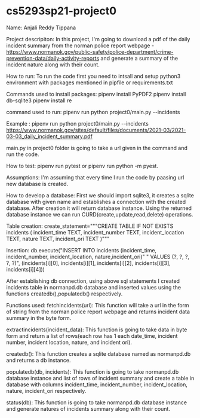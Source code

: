 # cs5293sp21-project0

Name: Anjali Reddy Tippana

Project descripiton:
In this project, I'm going to download a pdf of the daily incident summary from the norman police report webpage - https://www.normanok.gov/public-safety/police-department/crime-prevention-data/daily-activity-reports and generate a summary of the incident nature along with their count.

How to run:
To run the code first you need to intsall and setup python3 environment with packages mentioned in pipfile or requirements.txt

Commands used to install packages:
pipenv install PyPDF2
pipenv install db-sqlite3
pipenv install re
  
command used to run:
pipenv run python project0/main.py --incidents <url>

Example : pipenv run python project0/main.py --incidents https://www.normanok.gov/sites/default/files/documents/2021-03/2021-03-03_daily_incident_summary.pdf 

main.py in project0 folder is going to take a url given in the command and run the code.

How to test:
pipenv run pytest or pipenv run python -m pyest.

Assumptions:
I'm assuming that every time I run the code by paasing url new database is created.

How to develop a database:
First we should import sqlite3, it creates a sqlite database with given name and establishes a connection with the created database. After creation it will return database instance. Using the returned database instance we can run CURD(create,update,read,delete) operations.  

Table creation:
create_statement="""CREATE TABLE IF NOT EXISTS incidents (
                        incident_time TEXT,
                        incident_number TEXT,
                        incident_location TEXT,
                        nature TEXT,
                        incident_ori TEXT
                        )"""
						
Insertion:
db.execute("INSERT INTO incidents (incident_time, incident_number, incident_location, nature,incident_ori)"
                      " VALUES (?, ?, ?, ?, ?)", (incidents[i][0], incidents[i][1], incidents[i][2], incidents[i][3], incidents[i][4]))

After establishing db connection, using above sql statements I created incidents table in normanpd.db database and inserted values using the functions createdb(),populatedb() respectively.					  

Functions used:
fetchincidents(url): This function will take a url in the form of string from the norman police report webpage and returns incident data summary in the byte form.

extractincidents(incident_data): This function is going to take data in byte form and return a list of rows(each row has 1 each date_time, incident number, incident location, nature, and incident ori).

createdb(): This function creates a sqlite database named as normanpd.db and returns a db instance.

populatedb(db, incidents): This function is going to take normanpd.db database instance and list of rows of incident summary and create a table in database with columns incident_time, incident_number, incident_location, 
nature, incident_ori respectively.

status(db): This function is going to take normanpd.db database instance and generate natures of incidents summary along with their count.
